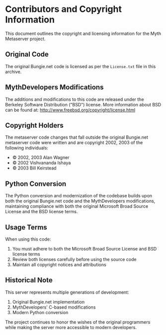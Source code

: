 # Contributors and Copyright Information

This document outlines the copyright and licensing information for the Myth Metaserver project.

## Original Code

The original Bungie.net code is licensed as per the `License.txt` file in this archive.

## MythDevelopers Modifications

The additions and modifications to this code are released under the Berkeley Software Distribution ("BSD") license. More information about BSD can be found at:
http://www.freebsd.org/copyright/license.html

## Copyright Holders

The metaserver code changes that fall outside the original Bungie.net metaserver code were written and are copyright 2002, 2003 of the following individuals:

- © 2002, 2003 Alan Wagner
- © 2002 Vishvananda Ishaya
- © 2003 Bill Keirstead

## Python Conversion

The Python conversion and modernization of the codebase builds upon both the original Bungie.net code and the MythDevelopers modifications, maintaining compliance with both the original Microsoft Broad Source License and the BSD license terms.

## Usage Terms

When using this code:
1. You must adhere to both the Microsoft Broad Source License and BSD license terms
2. Review both licenses carefully before using the source code
3. Maintain all copyright notices and attributions

## Historical Note

This server represents multiple generations of development:
1. Original Bungie.net implementation
2. MythDevelopers' C-based modifications
3. Modern Python conversion

The project continues to honor the wishes of the original programmers while making the server more accessible to modern developers.
